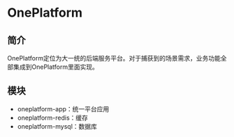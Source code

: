 # OnePlatform

## 简介

OnePlatform定位为大一统的后端服务平台。对于捕获到的场景需求，业务功能全部集成到OnePlatform里面实现。

## 模块

- oneplatform-app：统一平台应用
- oneplatform-redis：缓存
- oneplatform-mysql：数据库

